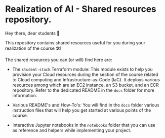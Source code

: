 # Realization of AI - Shared resources repository.

Hey there, dear students 👋

This repository contains shared resources useful for you during your realization of the course 🛠!

The shared resources you can (or will) find here are:

* The `student-stack` Terraform module: This module exists to help you provision your Cloud resources 
  during the section of the course related to Cloud computing and Infrastructure-as-Code (IaC). It deploys 
  various resources among which are an EC2 instance, an S3 bucket, and an ECR repository. Refer to the dedicated README in the `docs` folder for more information.
  
* Various README's and How-To's: You will find in the `docs` folder various instruction files that 
  will help you get started at various points of the course.

* Interactive Jupyter notebooks in the `notebooks` folder that you can use as reference and helpers 
  while implementing your project.
